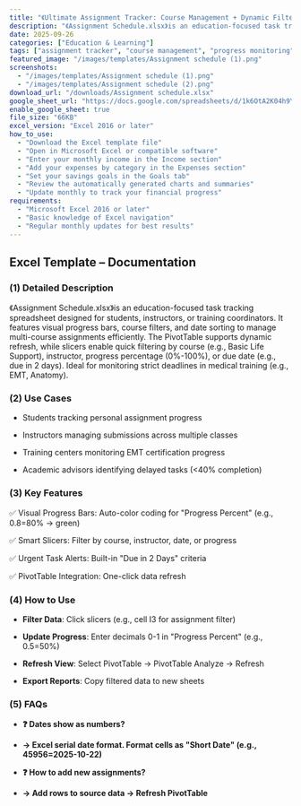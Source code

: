 ```yaml
---
title: "《Ultimate Assignment Tracker: Course Management + Dynamic Filters + Progress Visualization》"
description: "《Assignment Schedule.xlsx》is an education-focused task tracking spreadsheet designed for students, instructors, or training coordinators. "
date: 2025-09-26
categories: ["Education & Learning"]
tags: ["assignment tracker", "course management", "progress monitoring", "education tools"]
featured_image: "/images/templates/Assignment schedule (1).png"
screenshots:
  - "/images/templates/Assignment schedule (1).png"
  - "/images/templates/Assignment schedule (2).png"
download_url: "/downloads/Assignment schedule.xlsx"
google_sheet_url: "https://docs.google.com/spreadsheets/d/1k6OtA2K04h9YPbjIxNPv8vNjIfqym2eLDSnwnrht5wo/edit?usp=sharing"
enable_google_sheet: true
file_size: "66KB"
excel_version: "Excel 2016 or later"
how_to_use:
  - "Download the Excel template file"
  - "Open in Microsoft Excel or compatible software"
  - "Enter your monthly income in the Income section"
  - "Add your expenses by category in the Expenses section"
  - "Set your savings goals in the Goals tab"
  - "Review the automatically generated charts and summaries"
  - "Update monthly to track your financial progress"
requirements:
  - "Microsoft Excel 2016 or later"
  - "Basic knowledge of Excel navigation"
  - "Regular monthly updates for best results"
---
```


## Excel Template – Documentation

### (1) ​Detailed Description​
《Assignment Schedule.xlsx》is an education-focused task tracking spreadsheet designed for students, instructors, or training coordinators. It features visual progress bars, course filters, and date sorting to manage multi-course assignments efficiently. The PivotTable supports dynamic refresh, while slicers enable quick filtering by course (e.g., Basic Life Support), instructor, progress percentage (0%-100%), or due date (e.g., due in 2 days). Ideal for monitoring strict deadlines in medical training (e.g., EMT, Anatomy).

### (2) ​Use Cases​

- Students tracking personal assignment progress

- Instructors managing submissions across multiple classes

- Training centers monitoring EMT certification progress

- Academic advisors identifying delayed tasks (<40% completion)

### (3) ​Key Features​

✅ ​Visual Progress Bars: Auto-color coding for "Progress Percent" (e.g., 0.8=80% → green)

✅ ​Smart Slicers: Filter by course, instructor, date, or progress

✅ ​Urgent Task Alerts: Built-in "Due in 2 Days" criteria

✅ ​PivotTable Integration: One-click data refresh

### (4) ​How to Use​

- **Filter Data**: Click slicers (e.g., cell I3 for assignment filter)

- **Update Progress**: Enter decimals 0-1 in "Progress Percent" (e.g., 0.5=50%)

- **Refresh View**: Select PivotTable → PivotTable Analyze → Refresh

- **Export Reports**: Copy filtered data to new sheets

### (5) ​FAQs​
- **❓ ​Dates show as numbers?​​**
- **→ Excel serial date format. Format cells as "Short Date" (e.g., 45956=2025-10-22)**

- **❓ ​How to add new assignments?​​**
- **→ Add rows to source data → Refresh PivotTable**
